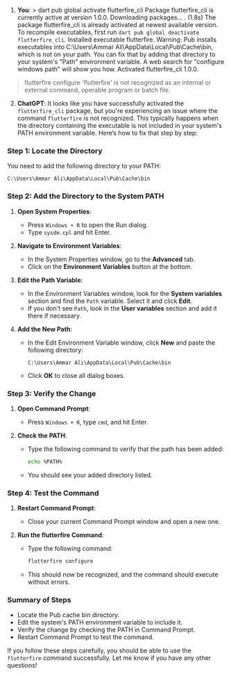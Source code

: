1. **You**: > dart pub global activate flutterfire_cli
Package flutterfire_cli is currently active at version 1.0.0.
Downloading packages... . (1.8s)
The package flutterfire_cli is already activated at newest available version.
To recompile executables, first run `dart pub global deactivate flutterfire_cli`.
Installed executable flutterfire.
Warning: Pub installs executables into C:\Users\Ammar Ali\AppData\Local\Pub\Cache\bin, which is not on your path.
You can fix that by adding that directory to your system's "Path" environment variable.
A web search for "configure windows path" will show you how.
Activated flutterfire_cli 1.0.0.

> flutterfire configure
'flutterfire' is not recognized as an internal or external command,
operable program or batch file.

>
2. **ChatGPT**: It looks like you have successfully activated the `flutterfire_cli` package, but you're experiencing an issue where the command `flutterfire` is not recognized. This typically happens when the directory containing the executable is not included in your system's PATH environment variable. Here’s how to fix that step by step:

### Step 1: Locate the Directory
You need to add the following directory to your PATH:
```
C:\Users\Ammar Ali\AppData\Local\Pub\Cache\bin
```

### Step 2: Add the Directory to the System PATH

1. **Open System Properties**:
   - Press `Windows + R` to open the Run dialog.
   - Type `sysdm.cpl` and hit Enter.

2. **Navigate to Environment Variables**:
   - In the System Properties window, go to the **Advanced** tab.
   - Click on the **Environment Variables** button at the bottom.

3. **Edit the Path Variable**:
   - In the Environment Variables window, look for the **System variables** section and find the `Path` variable. Select it and click **Edit**.
   - If you don't see `Path`, look in the **User variables** section and add it there if necessary.

4. **Add the New Path**:
   - In the Edit Environment Variable window, click **New** and paste the following directory:
     ```
     C:\Users\Ammar Ali\AppData\Local\Pub\Cache\bin
     ```
   - Click **OK** to close all dialog boxes.

### Step 3: Verify the Change

1. **Open Command Prompt**:
   - Press `Windows + R`, type `cmd`, and hit Enter.

2. **Check the PATH**:
   - Type the following command to verify that the path has been added:
     ```bash
     echo %PATH%
     ```
   - You should see your added directory listed.

### Step 4: Test the Command

1. **Restart Command Prompt**:
   - Close your current Command Prompt window and open a new one.
  
2. **Run the flutterfire Command**:
   - Type the following command:
     ```bash
     flutterfire configure
     ```
   - This should now be recognized, and the command should execute without errors.

### Summary of Steps
- Locate the Pub cache bin directory.
- Edit the system's PATH environment variable to include it.
- Verify the change by checking the PATH in Command Prompt.
- Restart Command Prompt to test the command.

If you follow these steps carefully, you should be able to use the `flutterfire` command successfully. Let me know if you have any other questions!